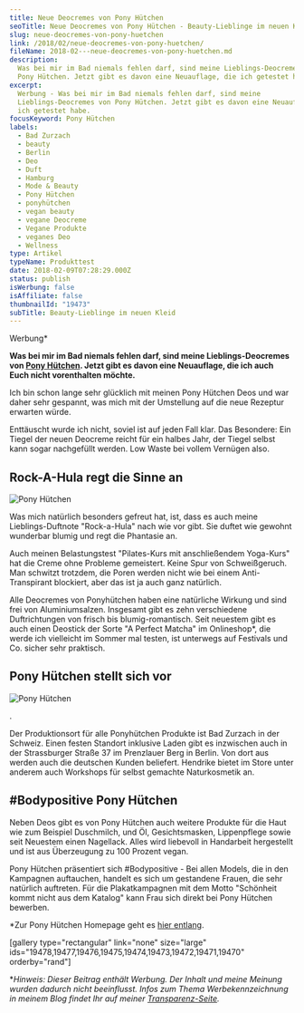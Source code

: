 ```yaml
---
title: Neue Deocremes von Pony Hütchen
seoTitle: Neue Deocremes von Pony Hütchen - Beauty-Lieblinge im neuen Kleid
slug: neue-deocremes-von-pony-huetchen
link: /2018/02/neue-deocremes-von-pony-huetchen/
fileName: 2018-02---neue-deocremes-von-pony-huetchen.md
description:
  Was bei mir im Bad niemals fehlen darf, sind meine Lieblings-Deocremes von
  Pony Hütchen. Jetzt gibt es davon eine Neuauflage, die ich getestet habe.
excerpt:
  Werbung - Was bei mir im Bad niemals fehlen darf, sind meine
  Lieblings-Deocremes von Pony Hütchen. Jetzt gibt es davon eine Neuauflage, die
  ich getestet habe.
focusKeyword: Pony Hütchen
labels:
  - Bad Zurzach
  - beauty
  - Berlin
  - Deo
  - Duft
  - Hamburg
  - Mode & Beauty
  - Pony Hütchen
  - ponyhütchen
  - vegan beauty
  - vegane Deocreme
  - Vegane Produkte
  - veganes Deo
  - Wellness
type: Artikel
typeName: Produkttest
date: 2018-02-09T07:28:29.000Z
status: publish
isWerbung: false
isAffiliate: false
thumbnailId: "19473"
subTitle: Beauty-Lieblinge im neuen Kleid
---
```


Werbung\*

<strong>Was bei mir im Bad niemals fehlen darf, sind meine Lieblings-Deocremes
von
<a href="http://cardamonchai.com/2016/03/vegane-kosmetik-von-pony-huetchen-im-test/">Pony
Hütchen</a>. Jetzt gibt es davon eine Neuauflage, die ich auch Euch nicht
vorenthalten möchte.</strong>

Ich bin schon lange sehr glücklich mit meinen Pony Hütchen Deos und war daher
sehr gespannt, was mich mit der Umstellung auf die neue Rezeptur erwarten würde.

Enttäuscht wurde ich nicht, soviel ist auf jeden Fall klar. Das Besondere: Ein
Tiegel der neuen Deocreme reicht für ein halbes Jahr, der Tiegel selbst kann
sogar nachgefüllt werden. Low Waste bei vollem Vernügen also.

## Rock-A-Hula regt die Sinne an

![Pony Hütchen](http://cardamonchai.com/wp-content/uploads/2018/02/26290453788_faf376db9f_z-300x200.jpg)

Was mich natürlich besonders gefreut hat, ist, dass es auch meine
Lieblings-Duftnote "Rock-a-Hula" nach wie vor gibt. Sie duftet wie gewohnt
wunderbar blumig und regt die Phantasie an.

Auch meinen Belastungstest "Pilates-Kurs mit anschließendem Yoga-Kurs" hat die
Creme ohne Probleme gemeistert. Keine Spur von Schweißgeruch. Man schwitzt
trotzdem, die Poren werden nicht wie bei einem Anti-Transpirant blockiert, aber
das ist ja auch ganz natürlich.

Alle Deocremes von Ponyhütchen haben eine natürliche Wirkung und sind frei von
Aluminiumsalzen. Insgesamt gibt es zehn verschiedene Duftrichtungen von frisch
bis blumig-romantisch. Seit neuestem gibt es auch einen Deostick der Sorte "A
Perfect Matcha" im Onlineshop\*, die werde ich vielleicht im Sommer mal testen,
ist unterwegs auf Festivals und Co. sicher sehr praktisch.

## Pony Hütchen stellt sich vor

![Pony Hütchen](http://cardamonchai.com/wp-content/uploads/2018/02/40130850192_3ea14a607a_z-1-300x200.jpg)

.

Der Produktionsort für alle Ponyhütchen Produkte ist Bad Zurzach in der Schweiz.
Einen festen Standort inklusive Laden gibt es inzwischen auch in der
Strassburger Straße 37 im Prenzlauer Berg in Berlin. Von dort aus werden auch
die deutschen Kunden beliefert. Hendrike bietet im Store unter anderem auch
Workshops für selbst gemachte Naturkosmetik an.

## #Bodypositive Pony Hütchen

Neben Deos gibt es von Pony Hütchen auch weitere Produkte für die Haut wie zum
Beispiel Duschmilch, und Öl, Gesichtsmasken, Lippenpflege sowie seit Neuestem
einen Nagellack. Alles wird liebevoll in Handarbeit hergestellt und ist aus
Überzeugung zu 100 Prozent vegan.

Pony Hütchen präsentiert sich #Bodypositive - Bei allen Models, die in den
Kampagnen auftauchen, handelt es sich um gestandene Frauen, die sehr natürlich
auftreten. Für die Plakatkampagnen mit dem Motto "Schönheit kommt nicht aus dem
Katalog" kann Frau sich direkt bei Pony Hütchen bewerben.

\*Zur Pony Hütchen Homepage geht es
<a href="https://www.ponyhuetchen.com/" target="_blank" rel="noopener">hier
entlang</a>.

[gallery type="rectangular" link="none" size="large"
ids="19478,19477,19476,19475,19474,19473,19472,19471,19470" orderby="rand"]

\*<em>Hinweis: Dieser Beitrag enthält Werbung. Der Inhalt und meine Meinung
wurden dadurch nicht beeinflusst. Infos zum Thema Werbekennzeichnung in meinem
Blog findet Ihr auf meiner
<a href="https://cardamonchai.com/werbung/">Transparenz-Seite</a>.</em>
